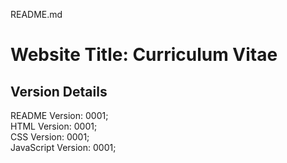 README.md

# Website Title: Curriculum Vitae

## Version Details
README Version: 0001;  
HTML Version: 0001;  
CSS Version: 0001;  
JavaScript Version: 0001;

